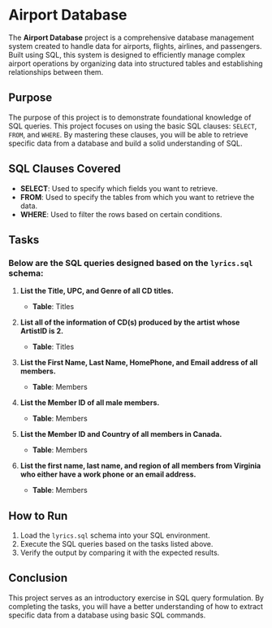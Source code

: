 # Airport Database 
The **Airport Database** project is a comprehensive database management system created to handle data for airports, flights, airlines, and passengers. Built using SQL, this system is designed to efficiently manage complex airport operations by organizing data into structured tables and establishing relationships between them. 

## Purpose

The purpose of this project is to demonstrate foundational knowledge of SQL queries. This project focuses on using the basic SQL clauses: `SELECT`, `FROM`, and `WHERE`. By mastering these clauses, you will be able to retrieve specific data from a database and build a solid understanding of SQL.

## SQL Clauses Covered

- **SELECT**: Used to specify which fields you want to retrieve.
- **FROM**: Used to specify the tables from which you want to retrieve the data.
- **WHERE**: Used to filter the rows based on certain conditions.

## Tasks

### Below are the SQL queries designed based on the `lyrics.sql` schema:

1. **List the Title, UPC, and Genre of all CD titles.**
   - **Table**: Titles

2. **List all of the information of CD(s) produced by the artist whose ArtistID is 2.**
   - **Table**: Titles

3. **List the First Name, Last Name, HomePhone, and Email address of all members.**
   - **Table**: Members

4. **List the Member ID of all male members.**
   - **Table**: Members

5. **List the Member ID and Country of all members in Canada.**
   - **Table**: Members

6. **List the first name, last name, and region of all members from Virginia who either have a work phone or an email address.**
   - **Table**: Members

## How to Run

1. Load the `lyrics.sql` schema into your SQL environment.
2. Execute the SQL queries based on the tasks listed above.
3. Verify the output by comparing it with the expected results.

## Conclusion

This project serves as an introductory exercise in SQL query formulation. By completing the tasks, you will have a better understanding of how to extract specific data from a database using basic SQL commands.

